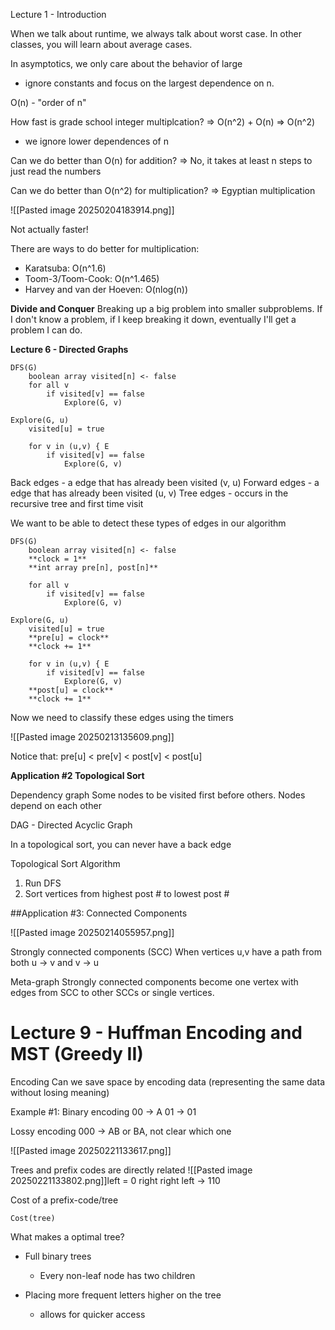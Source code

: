 
Lecture 1 - Introduction

When we talk about runtime, we always talk about worst case. In other classes, you will learn about average cases.

In asymptotics, we only care about the behavior of large 
- ignore constants and focus on the largest dependence on n.

O(n) - "order of n"

How fast is grade school integer multiplcation?
=> O(n^2) + O(n) => O(n^2)
- we ignore lower dependences of n

Can we do better than O(n) for addition?
=> No, it takes at least n steps to just read the numbers

Can we do better than O(n^2) for multiplication?
=> Egyptian multiplication

![[Pasted image 20250204183914.png]]

Not actually faster!

There are ways to do better for multiplication:
- Karatsuba: O(n^1.6)
- Toom-3/Toom-Cook: O(n^1.465)
- Harvey and van der Hoeven: O(nlog(n))


**Divide and Conquer**
Breaking up a big problem into smaller subproblems. If I don't know a problem, if I keep breaking it down, eventually I'll get a problem I can do.

**Lecture 6 - Directed Graphs**

```
DFS(G)
	boolean array visited[n] <- false 
	for all v
		if visited[v] == false
			Explore(G, v)
```
```
Explore(G, u)
	visited[u] = true

	for v in (u,v) { E
		if visited[v] == false
			Explore(G, v)
```

Back edges - a edge that has already been visited (v, u)
Forward edges - a edge that has already been visited (u, v)
Tree edges - occurs in the recursive tree and first time visit

We want to be able to detect these types of edges in our algorithm

```
DFS(G)
	boolean array visited[n] <- false
	**clock = 1**
	**int array pre[n], post[n]** 
	
	for all v
		if visited[v] == false
			Explore(G, v)
```
```
Explore(G, u)
	visited[u] = true
	**pre[u] = clock**
	**clock += 1**

	for v in (u,v) { E
		if visited[v] == false
			Explore(G, v)
	**post[u] = clock**
	**clock += 1**
```

Now we need to classify these edges using the timers

![[Pasted image 20250213135609.png]]

Notice that: pre[u] < pre[v] < post[v] < post[u]

**Application #2 Topological Sort**

Dependency graph
Some nodes to be visited first before others. Nodes depend on each other

DAG - Directed Acyclic Graph

In a topological sort, you can never have a back edge

Topological Sort Algorithm
1. Run DFS
2. Sort vertices from highest post # to lowest post #


##Application #3: Connected Components

![[Pasted image 20250214055957.png]]

Strongly connected components (SCC)
When vertices u,v have a path from both u -> v and v -> u

Meta-graph
Strongly connected components become one vertex with edges from SCC to other SCCs or single vertices.


# Lecture 9 - Huffman Encoding and MST (Greedy II)


Encoding
Can we save space by encoding data (representing the same data without losing meaning)

Example #1:
Binary encoding
00 -> A
01 -> 01

Lossy encoding
000 -> AB or BA, not clear which one

![[Pasted image 20250221133617.png]]

Trees and prefix codes are directly related
![[Pasted image 20250221133802.png]]left = 0
right right left -> 110

Cost of a prefix-code/tree
```
Cost(tree)
```

What makes a optimal tree?
- Full binary trees
	- Every non-leaf node has two children

- Placing more frequent letters higher on the tree
	- allows for quicker access
